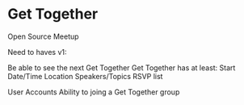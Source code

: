 # Get Together
Open Source Meetup

Need to haves v1:

Be able to see the next Get Together
Get Together has at least:
  Start Date/Time
  Location
  Speakers/Topics
  RSVP list
  
 User Accounts
  Ability to joing a Get Together group
